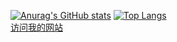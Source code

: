 [![Anurag's GitHub stats](https://github-readme-stats.vercel.app/api?username=lxdklp&show_icons=true&hide=stars,issues)](https://github.com/anuraghazra/github-readme-stats)
[![Top Langs](https://github-readme-stats.vercel.app/api/top-langs/?username=lxdklp&layout=compact)](https://github.com/anuraghazra/github-readme-stats)  
[访问我的网站](https://lxdklp.top/)
